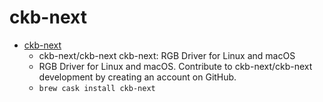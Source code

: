 # ckb-next
- [ckb-next](https://github.com/ckb-next/ckb-next)
  -  ckb-next/ckb-next ckb-next: RGB Driver for Linux and macOS
  - RGB Driver for Linux and macOS. Contribute to ckb-next/ckb-next development by creating an account on GitHub.
  - `brew cask install ckb-next`
